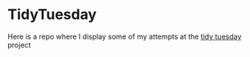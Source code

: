 # TidyTuesday
Here is a repo where I display some of my attempts at the [tidy tuesday](https://github.com/rfordatascience/tidytuesday) project